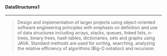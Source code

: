 #### DataStructures1

---


> Design and implementation of larger projects using object-oriented software engineering principles with emphasis on definition and use of data structures including arrays, stacks, queues, linked lists, n-trees, binary trees, hash tables, dictionaries, sets and graphs using JAVA. Standard methods are used for sorting, searching. analyzing the relative efficiency of algorithms (Big-O notation) and recursion. 
